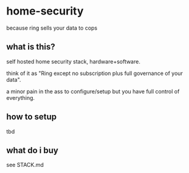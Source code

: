 # home-security

because ring sells your data to cops

## what is this?

self hosted home security stack, hardware+software.

think of it as "Ring except no subscription plus full governance of your data".

a minor pain in the ass to configure/setup but you have full control of everything.

## how to setup

tbd

## what do i buy

see STACK.md
